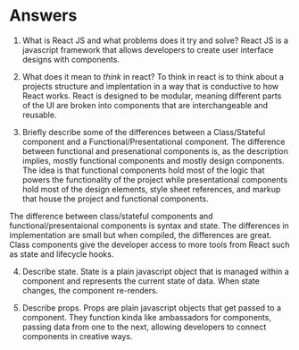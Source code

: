 # Answers

1.  What is React JS and what problems does it try and solve?
React JS is a javascript framework that allows developers to create user interface designs with components. 

2.  What does it mean to _think_ in react?
To think in react is to think about a projects structure and implentation in a way that is conductive to how React works. React is designed to be modular, meaning different parts of the UI are broken into components that are interchangeable and reusable. 

3.  Briefly describe some of the differences between a Class/Stateful component and a Functional/Presentational component.
The difference between functional and presenational components is, as the description implies, mostly functional components and mostly design components. The idea is that functional components hold most of the logic that powers the functionality of the project while presentational components hold most of the design elements, style sheet references, and markup that house the project and functional components.

The difference between class/stateful components and functional/presentaional components is syntax and state. The differences in implementation are small but when compiled, the differences are great. Class components give the developer access to more tools from React such as state and lifecycle hooks.

4.  Describe state.
State is a plain javascript object that is managed within a component and represents the current state of data. When state changes, the component re-renders.

5.  Describe props.
Props are plain javascript objects that get passed to a component. They function kinda like ambassadors for components, passing data from one to the next, allowing developers to connect components in creative ways.
